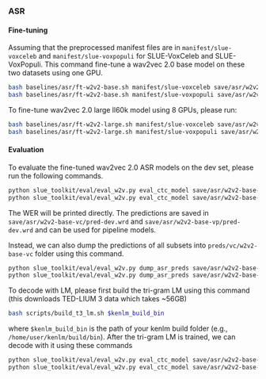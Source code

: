 ### ASR
#### Fine-tuning
Assuming that the preprocessed manifest files are in `manifest/slue-voxceleb` and `manifest/slue-voxpopuli` for SLUE-VoxCeleb and SLUE-VoxPopuli. This command fine-tune a wav2vec 2.0 base model on these two datasets using one GPU.
```sh
bash baselines/asr/ft-w2v2-base.sh manifest/slue-voxceleb save/asr/w2v2-base-vc
bash baselines/asr/ft-w2v2-base.sh manifest/slue-voxpopuli save/asr/w2v2-base-vp
```

To fine-tune wav2vec 2.0 large ll60k model using 8 GPUs, please run:
```sh
bash baselines/asr/ft-w2v2-large.sh manifest/slue-voxceleb save/asr/w2v2-large-vc
bash baselines/asr/ft-w2v2-large.sh manifest/slue-voxpopuli save/asr/w2v2-large-vp
```

#### Evaluation
To evaluate the fine-tuned wav2vec 2.0 ASR models on the dev set, please run the following commands.
```sh
python slue_toolkit/eval/eval_w2v.py eval_ctc_model save/asr/w2v2-base-vc --data manifest/slue-voxceleb --subset dev
python slue_toolkit/eval/eval_w2v.py eval_ctc_model save/asr/w2v2-base-vp --data manifest/slue-voxpopuli --subset dev
```
The WER will be printed directly.
The predictions are saved in `save/asr/w2v2-base-vc/pred-dev.wrd` and `save/asr/w2v2-base-vp/pred-dev.wrd` and can be used for pipeline models.

Instead, we can also dump the predictions of all subsets into `preds/vc/w2v2-base-vc` folder using this command.
```sh
python slue_toolkit/eval/eval_w2v.py dump_asr_preds save/asr/w2v2-base-vc --task vc
python slue_toolkit/eval/eval_w2v.py dump_asr_preds save/asr/w2v2-base-vp --task vp
```

To decode with LM, please first build the tri-gram LM using this command (this downloads TED-LIUM 3 data which takes ~56GB)
```sh
bash scripts/build_t3_lm.sh $kenlm_build_bin
```
where `$kenlm_build_bin` is the path of your kenlm build folder (e.g., `/home/user/kenlm/build/bin`).
After the tri-gram LM is trained, we can decode with it using these commands
```sh
python slue_toolkit/eval/eval_w2v.py eval_ctc_model save/asr/w2v2-base-vc --data manifest/slue-voxceleb --subset dev --lm t3/3
python slue_toolkit/eval/eval_w2v.py eval_ctc_model save/asr/w2v2-base-vp --data manifest/slue-voxpopuli --subset dev --lm t3/3
```
